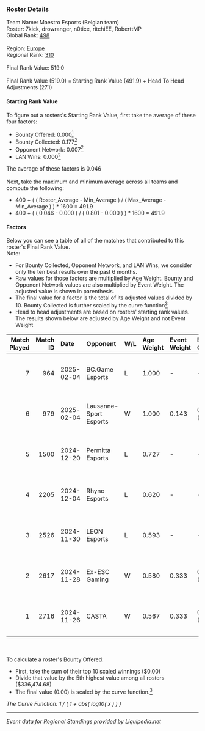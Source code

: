### Roster Details<br />
Team Name: Maestro Esports (Belgian team)<br />
Roster: 7kick, drowranger, n0tice, ritchiEE, RoberttMP<br />
Global Rank: [498](../standings_global.md)<br />
<br />
Region: [Europe]( ../standings_europe.md)<br />
Regional Rank: [310]( ../standings_europe.md)<br />
<br />
Final Rank Value:  519.0<br />
<br />
Final Rank Value (519.0) = Starting Rank Value (491.9) + Head To Head Adjustments (27.1)<br />

#### Starting Rank Value<br />
To figure out a rosters's Starting Rank Value, first take the average of these four factors:<br />
- Bounty Offered: 0.000[<sup>1</sup>](#table2)
- Bounty Collected: 0.177[<sup>2</sup>](#table1)
- Opponent Network: 0.007[<sup>2</sup>](#table1)
- LAN Wins: 0.000[<sup>2</sup>](#table1)

The average of these factors is 0.046<br />
<br />
Next, take the maximum and minimum average across all teams and compute the following:<br />
- 400 + ( ( Roster_Average - Min_Average ) / ( Max_Average - Min_Average ) ) * 1600 = 491.9
- 400 + ( ( 0.046 - 0.000 ) / ( 0.801 - 0.000 ) ) * 1600 = 491.9


#### Factors<br />
Below you can see a table of all of the matches that contributed to this roster's Final Rank Value.<br />
Note:<br />

- For Bounty Collected, Opponent Network, and LAN Wins, we consider only the ten best results over the past 6 months.
- Raw values for those factors are multiplied by Age Weight. Bounty and Opponent Network values are also multiplied by Event Weight. The adjusted value is shown in parenthesis.
- The final value for a factor is the total of its adjusted values divided by 10. Bounty Collected is further scaled by the curve function[<sup>3</sup>](#curveFunction)
- Head to head adjustments are based on rosters' starting rank values. The results shown below are adjusted by Age Weight and not Event Weight
<span id="table1"></span><br />


| Match Played | Match ID | Date       | Opponent               | W/L | Age Weight | Event Weight | Bounty Collected | Opponent Network | LAN Wins  | H2H Adj. | Roster                                         |
| -: | -: | :- | :- | :- | :- | :- | :- | :- | :- | -: | :- |
|            7 |      964 | 2025-02-04 | BC.Game Esports        | L   | 1.000      | -            | -                | -                | -         |    -1.66 | 7kick, drowranger, n0tice, ritchiEE, RoberttMP |
|            6 |      979 | 2025-02-04 | Lausanne-Sport Esports | W   | 1.000      | 0.143        | 0.000 (0.000)    | 0.126 (0.018)    | 0 (0.000) |    17.79 | 7kick, drowranger, n0tice, ritchiEE, RoberttMP |
|            5 |     1500 | 2024-12-20 | Permitta Esports       | L   | 0.727      | -            | -                | -                | -         |    -2.85 | 7kick, n0tice, ritchiEE, Stev0se, wonsz        |
|            4 |     2205 | 2024-12-04 | Rhyno Esports          | L   | 0.620      | -            | -                | -                | -         |    -2.12 | 7kick, n0tice, ottob, ritchiEE, Stev0se        |
|            3 |     2526 | 2024-11-30 | LEON Esports           | L   | 0.593      | -            | -                | -                | -         |    -3.61 | 7kick, n0tice, ottob, ritchiEE, Stev0se        |
|            2 |     2617 | 2024-11-28 | Ex-ESC Gaming          | W   | 0.580      | 0.333        | 0.001 (0.000)    | 0.243 (0.047)    | 0 (0.000) |    12.99 | 7kick, n0tice, ottob, ritchiEE, Stev0se        |
|            1 |     2716 | 2024-11-26 | CASTA                  | W   | 0.567      | 0.333        | 0.000 (0.000)    | 0.000 (0.000)    | 0 (0.000) |     6.60 | 7kick, n0tice, ottob, ritchiEE, Stev0se        |

<br />
<span id="table2"></span><br />
To calculate a roster's Bounty Offered:<br />

- First, take the sum of their top 10 scaled winnings ($0.00)
- Divide that value by the 5th highest value among all rosters ($336,474.68)
- The final value (0.00) is scaled by the curve function.[<sup>3</sup>](#curveFunction)

<span id="curveFunction"></span>_The Curve Function: 1 / ( 1 + abs( log10( x ) ) )_<br />

---
_Event data for Regional Standings provided by Liquipedia.net_<br />
